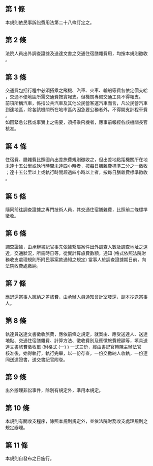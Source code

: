第 1 條
-------
本規則依民事訴訟費用法第二十八條訂定之。

第 2 條
-------
法院人員出外調查證據及送達文書之交通住宿膳雜費用，均按本規則徵收  
。

第 3 條
-------
交通費包括行程中必須搭乘之飛機、汽車、火車、輪船等費各依定價支給  
，交通不便地區所需交通費按實報支。但機關專備交通工具不得報支。  
前項所稱汽車，係指公共汽車及其他公民營客運汽車而言，凡公民營汽車  
到達地區，除各該機關所在地市區內因急要公務者外，不得開支計程車費  
。  
如因緊急公務或事實上之需要，須搭乘飛機者，應事前報經各該機關長官  
核准。

第 4 條
-------
住宿費、膳雜費比照國內出差旅費規則徵收之，但出差地點距機關所在地  
未達十五公里或執行時間未達四小時者，按每日膳雜費標準二分之一徵收  
；達十五公里以上或執行時間超過四小時以上者，按每日膳雜費標準徵收  
。

第 5 條
-------
隨同前往調查證據之專門技術人員，其交通住宿膳雜費，比照前二條標準  
徵收。

第 6 條
-------
調查證據，由承辦書記官事先依據繫屬案件出外調查人數及調查地址之遠  
近，交通狀況，所需時日等，從實計算旅費數額，通知 (格式依照法院財  
務收支處理規則所附民事案款通知之規定) 當事人於調查證據期日前，向  
法院收費處繳納。

第 7 條
-------
應退還當事人繳納之差旅費，由承辦人員通知會計室發還，副本抄送當事  
人。

第 8 條
-------
執達員送達文書徵收旅費，應依前條之規定，就案由、應受送達人、送達  
地點、交通住宿膳雜費、計算方法、徵收費別及應徵旅費總額等，填具送  
達文書旅費徵收單 (附格式 (一) ) 一式三份，經由書記官轉陳主辦法官  
核准後，始得執行，執行完畢，以一份存查，一份交繳納人收執，一份連  
同送達證書，送交書記官附卷。

第 9 條
-------
出外辦理非訟事件，除別有規定外，準用本規定。

第 10 條
--------
本規則有關收支程序，除照本規則規定外，並依法院財務收支處理規則之  
規定辦理。

第 11 條
--------
本規則自發布之日施行。

